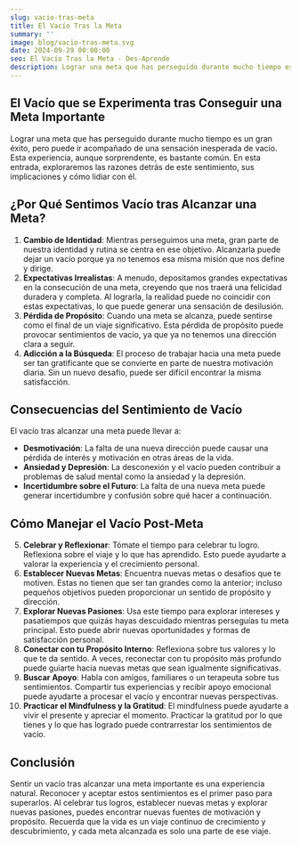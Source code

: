 ```yaml
---
slug: vacio-tras-meta
title: El Vacío Tras la Meta
summary: ''
image: blog/vacio-tras-meta.svg
date: 2024-09-29 00:00:00
seo: El Vacío Tras la Meta - Des-Aprende
description: Lograr una meta que has perseguido durante mucho tiempo es un gran éxito, pero puede ir acompañado de una sensación inesperada de vacío. Esta experiencia…
---
```


## El Vacío que se Experimenta tras Conseguir una Meta Importante

Lograr una meta que has perseguido durante mucho tiempo es un gran éxito, pero puede ir acompañado de una sensación inesperada de vacío. Esta experiencia, aunque sorprendente, es bastante común. En esta entrada, exploraremos las razones detrás de este sentimiento, sus implicaciones y cómo lidiar con él.

## ¿Por Qué Sentimos Vacío tras Alcanzar una Meta?

1. **Cambio de Identidad**: Mientras perseguimos una meta, gran parte de nuestra identidad y rutina se centra en ese objetivo. Alcanzarla puede dejar un vacío porque ya no tenemos esa misma misión que nos define y dirige.
2. **Expectativas Irrealistas**: A menudo, depositamos grandes expectativas en la consecución de una meta, creyendo que nos traerá una felicidad duradera y completa. Al lograrla, la realidad puede no coincidir con estas expectativas, lo que puede generar una sensación de desilusión.
3. **Pérdida de Propósito**: Cuando una meta se alcanza, puede sentirse como el final de un viaje significativo. Esta pérdida de propósito puede provocar sentimientos de vacío, ya que ya no tenemos una dirección clara a seguir.
4. **Adicción a la Búsqueda**: El proceso de trabajar hacia una meta puede ser tan gratificante que se convierte en parte de nuestra motivación diaria. Sin un nuevo desafío, puede ser difícil encontrar la misma satisfacción.

## Consecuencias del Sentimiento de Vacío

El vacío tras alcanzar una meta puede llevar a:

- **Desmotivación**: La falta de una nueva dirección puede causar una pérdida de interés y motivación en otras áreas de la vida.
- **Ansiedad y Depresión**: La desconexión y el vacío pueden contribuir a problemas de salud mental como la ansiedad y la depresión.
- **Incertidumbre sobre el Futuro**: La falta de una nueva meta puede generar incertidumbre y confusión sobre qué hacer a continuación.

## Cómo Manejar el Vacío Post-Meta

5. **Celebrar y Reflexionar**: Tómate el tiempo para celebrar tu logro. Reflexiona sobre el viaje y lo que has aprendido. Esto puede ayudarte a valorar la experiencia y el crecimiento personal.
6. **Establecer Nuevas Metas**: Encuentra nuevas metas o desafíos que te motiven. Estas no tienen que ser tan grandes como la anterior; incluso pequeños objetivos pueden proporcionar un sentido de propósito y dirección.
7. **Explorar Nuevas Pasiones**: Usa este tiempo para explorar intereses y pasatiempos que quizás hayas descuidado mientras perseguías tu meta principal. Esto puede abrir nuevas oportunidades y formas de satisfacción personal.
8. **Conectar con tu Propósito Interno**: Reflexiona sobre tus valores y lo que te da sentido. A veces, reconectar con tu propósito más profundo puede guiarte hacia nuevas metas que sean igualmente significativas.
9. **Buscar Apoyo**: Habla con amigos, familiares o un terapeuta sobre tus sentimientos. Compartir tus experiencias y recibir apoyo emocional puede ayudarte a procesar el vacío y encontrar nuevas perspectivas.
10. **Practicar el Mindfulness y la Gratitud**: El mindfulness puede ayudarte a vivir el presente y apreciar el momento. Practicar la gratitud por lo que tienes y lo que has logrado puede contrarrestar los sentimientos de vacío.

## Conclusión

Sentir un vacío tras alcanzar una meta importante es una experiencia natural. Reconocer y aceptar estos sentimientos es el primer paso para superarlos. Al celebrar tus logros, establecer nuevas metas y explorar nuevas pasiones, puedes encontrar nuevas fuentes de motivación y propósito. Recuerda que la vida es un viaje continuo de crecimiento y descubrimiento, y cada meta alcanzada es solo una parte de ese viaje.
